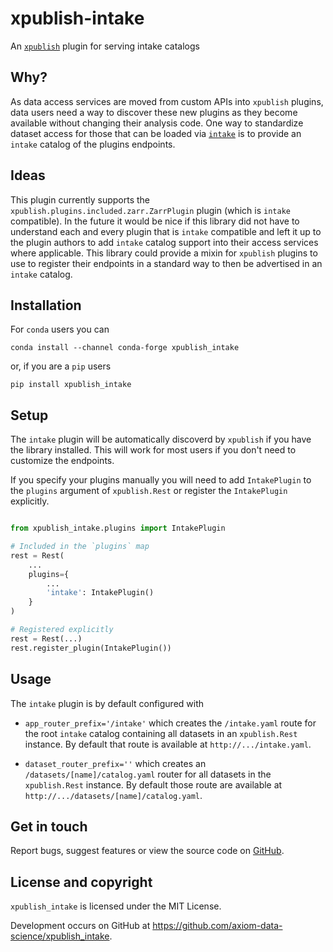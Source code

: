 # xpublish-intake

An [`xpublish`](https://github.com/xarray-contrib/xpublish) plugin for serving intake catalogs

## Why?

As data access services are moved from custom APIs into `xpublish` plugins, data users need a way to discover these new plugins as they become available without changing their analysis code. One way to standardize dataset access for those that can be loaded via [`intake`](https://intake.readthedocs.io/en/latest/index.html) is to provide an `intake` catalog of the plugins endpoints.

## Ideas

This plugin currently supports the `xpublish.plugins.included.zarr.ZarrPlugin` plugin (which is `intake` compatible). In the future it would be nice if this library did not have to understand each and every plugin that is `intake` compatible and left it up to the plugin authors to add `intake` catalog support into their access services where applicable. This library could provide a mixin for `xpublish` plugins to use to register their endpoints in a standard way to then be advertised in an `intake` catalog.

## Installation

For `conda` users you can

```shell
conda install --channel conda-forge xpublish_intake
```

or, if you are a `pip` users

```shell
pip install xpublish_intake
```

## Setup

The `intake` plugin will be automatically discoverd by `xpublish` if you have the library installed. This will work for most users if you don't need to customize the endpoints.

If you specify your plugins manually you will need to add `IntakePlugin` to the `plugins` argument of `xpublish.Rest` or register the `IntakePlugin` explicitly.

```python

from xpublish_intake.plugins import IntakePlugin

# Included in the `plugins` map
rest = Rest(
    ...
    plugins={
        ...
        'intake': IntakePlugin()
    }
)

# Registered explicitly
rest = Rest(...)
rest.register_plugin(IntakePlugin())
```

## Usage

The `intake` plugin is by default configured with

* `app_router_prefix='/intake'` which creates the `/intake.yaml` route for the root `intake` catalog containing all datasets in an `xpublish.Rest` instance. By default that route is available at `http://.../intake.yaml`.

* `dataset_router_prefix=''` which creates an `/datasets/[name]/catalog.yaml` router for all datasets in the `xpublish.Rest` instance. By default those route are available at `http://.../datasets/[name]/catalog.yaml`.

## Get in touch

Report bugs, suggest features or view the source code on [GitHub](https://github.com/axiom-data-science/xpublish_intake/issues).

## License and copyright

`xpublish_intake` is licensed under the MIT License.

Development occurs on GitHub at <https://github.com/axiom-data-science/xpublish_intake>.

